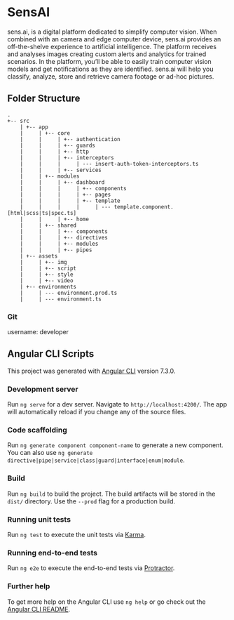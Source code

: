 # SensAI

sens.ai, is a digital platform dedicated to simplify computer vision. When combined with an camera and edge computer device, sens.ai provides an off-the-shelve experience to artificial intelligence. The platform receives and analyses images creating custom alerts and analytics for trained scenarios. In the platform, you’ll be able to easily train computer vision models and get notifications as they are identified. 
sens.ai will help you classify, analyze, store and retrieve camera footage or ad-hoc pictures.

## Folder Structure

```
.
+-- src
    | +-- app
    |     | +-- core
    |     |     | +-- authentication
    |     |     | +-- guards
    |     |     | +-- http
    |     |     | +-- interceptors
    |     |     |     | --- insert-auth-token-interceptors.ts
    |     |     | +-- services
    |     | +-- modules
    |     |     | +-- dashboard
    |     |     |     | +-- components
    |     |     |     | +-- pages
    |     |     |     | +-- template
    |     |     |     |     | --- template.component.[html|scss|ts|spec.ts]
    |     |     | +-- home
    |     | +-- shared
    |     |     | +-- components
    |     |     | +-- directives
    |     |     | +-- modules
    |     |     | +-- pipes
    | +-- assets
    |     | +-- img
    |     | +-- script
    |     | +-- style
    |     | +-- video
    | +-- environments
    |     | --- environment.prod.ts
    |     | --- environment.ts
```
### Git

username: developer

## Angular CLI Scripts

This project was generated with [Angular CLI](https://github.com/angular/angular-cli) version 7.3.0.

### Development server

Run `ng serve` for a dev server. Navigate to `http://localhost:4200/`. The app will automatically reload if you change any of the source files.

### Code scaffolding

Run `ng generate component component-name` to generate a new component. You can also use `ng generate directive|pipe|service|class|guard|interface|enum|module`.

### Build

Run `ng build` to build the project. The build artifacts will be stored in the `dist/` directory. Use the `--prod` flag for a production build.

### Running unit tests

Run `ng test` to execute the unit tests via [Karma](https://karma-runner.github.io).

### Running end-to-end tests

Run `ng e2e` to execute the end-to-end tests via [Protractor](http://www.protractortest.org/).

### Further help

To get more help on the Angular CLI use `ng help` or go check out the [Angular CLI README](https://github.com/angular/angular-cli/blob/master/README.md).
